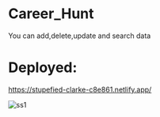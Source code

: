 # Career_Hunt

You can add,delete,update and search data

# Deployed:
https://stupefied-clarke-c8e861.netlify.app/

![ss1](https://user-images.githubusercontent.com/43677124/121780083-5d079400-cbbc-11eb-90c8-9cb25be72ff4.PNG)




